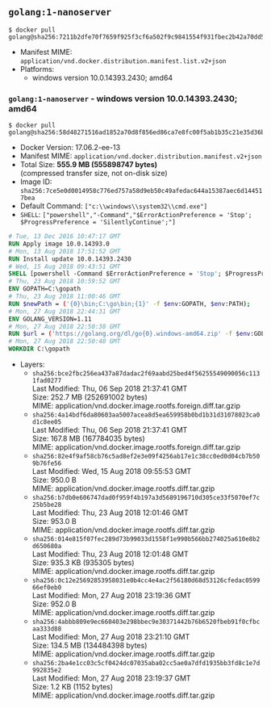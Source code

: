 ## `golang:1-nanoserver`

```console
$ docker pull golang@sha256:7211b2dfe70f7659f925f3cf6a502f9c9841554f931fbec2b42a70dd5f2f3b9e
```

-	Manifest MIME: `application/vnd.docker.distribution.manifest.list.v2+json`
-	Platforms:
	-	windows version 10.0.14393.2430; amd64

### `golang:1-nanoserver` - windows version 10.0.14393.2430; amd64

```console
$ docker pull golang@sha256:58d48271516ad1852a70d8f856ed86ca7e8fc00f5ab1b35c21e35d36beb72706
```

-	Docker Version: 17.06.2-ee-13
-	Manifest MIME: `application/vnd.docker.distribution.manifest.v2+json`
-	Total Size: **555.9 MB (555898747 bytes)**  
	(compressed transfer size, not on-disk size)
-	Image ID: `sha256:7ce5e0d0014958c776ed757a58d9eb50c49afedac644a15387aec6d144517bea`
-	Default Command: `["c:\\windows\\system32\\cmd.exe"]`
-	`SHELL`: `["powershell","-Command","$ErrorActionPreference = 'Stop'; $ProgressPreference = 'SilentlyContinue';"]`

```dockerfile
# Tue, 13 Dec 2016 10:47:17 GMT
RUN Apply image 10.0.14393.0
# Mon, 13 Aug 2018 17:51:52 GMT
RUN Install update 10.0.14393.2430
# Wed, 15 Aug 2018 09:43:51 GMT
SHELL [powershell -Command $ErrorActionPreference = 'Stop'; $ProgressPreference = 'SilentlyContinue';]
# Thu, 23 Aug 2018 10:59:52 GMT
ENV GOPATH=C:\gopath
# Thu, 23 Aug 2018 11:00:46 GMT
RUN $newPath = ('{0}\bin;C:\go\bin;{1}' -f $env:GOPATH, $env:PATH); 	Write-Host ('Updating PATH: {0}' -f $newPath); 	setx /M PATH $newPath;
# Mon, 27 Aug 2018 22:44:31 GMT
ENV GOLANG_VERSION=1.11
# Mon, 27 Aug 2018 22:50:38 GMT
RUN $url = ('https://golang.org/dl/go{0}.windows-amd64.zip' -f $env:GOLANG_VERSION); 	Write-Host ('Downloading {0} ...' -f $url); 	Invoke-WebRequest -Uri $url -OutFile 'go.zip'; 		$sha256 = '29f9291270f0b303d0b270f993972ead215b1bad3cc674a0b8a09699d978aeb4'; 	Write-Host ('Verifying sha256 ({0}) ...' -f $sha256); 	if ((Get-FileHash go.zip -Algorithm sha256).Hash -ne $sha256) { 		Write-Host 'FAILED!'; 		exit 1; 	}; 		Write-Host 'Expanding ...'; 	Expand-Archive go.zip -DestinationPath C:\; 		Write-Host 'Verifying install ("go version") ...'; 	go version; 		Write-Host 'Removing ...'; 	Remove-Item go.zip -Force; 		Write-Host 'Complete.';
# Mon, 27 Aug 2018 22:50:40 GMT
WORKDIR C:\gopath
```

-	Layers:
	-	`sha256:bce2fbc256ea437a87dadac2f69aabd25bed4f56255549090056c1131fad0277`  
		Last Modified: Thu, 06 Sep 2018 21:37:41 GMT  
		Size: 252.7 MB (252691002 bytes)  
		MIME: application/vnd.docker.image.rootfs.foreign.diff.tar.gzip
	-	`sha256:4a14bdf6da80603aa5007acea8d5ea659958b0bd1b31d31078023ca0d1c8ee05`  
		Last Modified: Thu, 06 Sep 2018 21:37:41 GMT  
		Size: 167.8 MB (167784035 bytes)  
		MIME: application/vnd.docker.image.rootfs.foreign.diff.tar.gzip
	-	`sha256:82e4f9af58cb76c5ad8ef2e3e09f4256ab17e1c38cc0ed0d04cb7b509b76fe56`  
		Last Modified: Wed, 15 Aug 2018 09:55:53 GMT  
		Size: 950.0 B  
		MIME: application/vnd.docker.image.rootfs.diff.tar.gzip
	-	`sha256:b7db0e606747dad0f959f4b197a3d5689196710d305ce33f5070ef7c25b5be28`  
		Last Modified: Thu, 23 Aug 2018 12:01:46 GMT  
		Size: 953.0 B  
		MIME: application/vnd.docker.image.rootfs.diff.tar.gzip
	-	`sha256:014e815f07fec289d73b99033d1558f1e990b566bb274025a610e8b2d650680a`  
		Last Modified: Thu, 23 Aug 2018 12:01:48 GMT  
		Size: 935.3 KB (935305 bytes)  
		MIME: application/vnd.docker.image.rootfs.diff.tar.gzip
	-	`sha256:0c12e25692853958031e0b4cc4e4ac2f56180d68d53126cfedac059966ef0eb0`  
		Last Modified: Mon, 27 Aug 2018 23:19:36 GMT  
		Size: 952.0 B  
		MIME: application/vnd.docker.image.rootfs.diff.tar.gzip
	-	`sha256:4abbb809e9ec660403e298bbec9e30371442b76b6520fbeb91f0cfbcaa333d88`  
		Last Modified: Mon, 27 Aug 2018 23:21:10 GMT  
		Size: 134.5 MB (134484398 bytes)  
		MIME: application/vnd.docker.image.rootfs.diff.tar.gzip
	-	`sha256:2ba4e1cc03c5cf0424dc07035aba02cc5ae0a7dfd1935bb3fd8c1e7d992835e2`  
		Last Modified: Mon, 27 Aug 2018 23:19:37 GMT  
		Size: 1.2 KB (1152 bytes)  
		MIME: application/vnd.docker.image.rootfs.diff.tar.gzip
